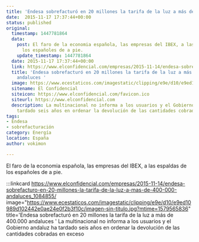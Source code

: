 ```yaml
---
title: 'Endesa sobrefacturó en 20 millones la tarifa de la luz a más de 400.000 andaluces '
date:  2015-11-17 17:37:44+00:00
status: published
original:
  timestamp: 1447781864
  data:
    post: El faro de la economia española, las empresas del IBEX, a las espaldas de
      los españoles de a pie.
    update_timestamp: 1447781864
  date: 2015-11-17 17:37:44+00:00
  link: https://www.elconfidencial.com/empresas/2015-11-14/endesa-sobrefacturo-en-20-millones-la-tarifa-de-la-luz-a-mas-de-400-000-andaluces_1084855/
  title: 'Endesa sobrefacturó en 20 millones la tarifa de la luz a más de 400.000
    andaluces '
  image: https://www.ecestaticos.com/imagestatic/clipping/e9e/d10/e9ed10989d102442e0ae24e0f2b3f10c/imagen-sin-titulo.jpg?mtime=1579565836
  sitename: El Confidencial
  siteicon: https://www.elconfidencial.com/favicon.ico
  siteurl: https://www.elconfidencial.com
  description: La multinacional no informa a los usuarios y el Gobierno andaluz ha
    tardado seis años en ordenar la devolución de las cantidades cobradas en exceso
tags:
- Endesa
- sobrefacturación
category: Energía
location: España
author: vokimon

---
```

El faro de la economia española, las empresas del IBEX, a las espaldas de los españoles de a pie.

:::linkcard https://www.elconfidencial.com/empresas/2015-11-14/endesa-sobrefacturo-en-20-millones-la-tarifa-de-la-luz-a-mas-de-400-000-andaluces_1084855/ image="https://www.ecestaticos.com/imagestatic/clipping/e9e/d10/e9ed10989d102442e0ae24e0f2b3f10c/imagen-sin-titulo.jpg?mtime=1579565836" title='Endesa sobrefacturó en 20 millones la tarifa de la luz a más de 400.000 andaluces '
    La multinacional no informa a los usuarios y el Gobierno andaluz ha tardado seis años en ordenar la devolución de las cantidades cobradas en exceso

